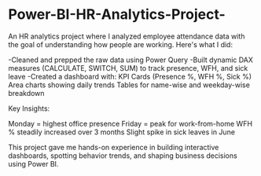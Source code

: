 # Power-BI-HR-Analytics-Project-
An HR analytics project where I analyzed employee attendance data with the goal of understanding how people are working.
Here's what I did:

-Cleaned and prepped the raw data using Power Query
-Built dynamic DAX measures (CALCULATE, SWITCH, SUM) to track presence, WFH, and sick leave
-Created a dashboard with:
KPI Cards (Presence %, WFH %, Sick %)
Area charts showing daily trends
Tables for name-wise and weekday-wise breakdown

Key Insights:

Monday = highest office presence
Friday = peak for work-from-home
WFH % steadily increased over 3 months
Slight spike in sick leaves in June

This project gave me hands-on experience in building interactive dashboards, spotting behavior trends, and shaping business decisions using Power BI.
